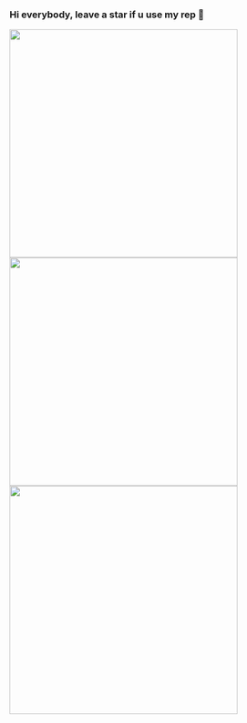### Hi everybody, leave a star if u use my rep 👋


<center>
      <div>
           <td><img width="400px" align="left" src="https://github-readme-stats.vercel.app/api?username=amunra2&theme=jolly&show_icons=true&hide_border=true&count_private=true&layout=compact" /> </td>
           <td><img width="400px" align="left" src="https://github-readme-stats.vercel.app/api/top-langs/?username=amunra2&theme=jolly&count_private=true&hide=html&layout=compact" /> </td>
           <td><img width="400px" align="left" src="https://github-readme-stats.vercel.app/api/wakatime?username=amunra2&theme=jolly&hide=html" /> </td>
      </div>
</center>


<!--
**amunra2/amunra2** is a ✨ _special_ ✨ repository because its `README.md` (this file) appears on your GitHub profile.

Here are some ideas to get you started:

- 🔭 I’m currently working on ...
- 🌱 I’m currently learning ...
- 👯 I’m looking to collaborate on ...
- 🤔 I’m looking for help with ...
- 💬 Ask me about ...
- 📫 How to reach me: ...
- 😄 Pronouns: ...
- ⚡ Fun fact: ...
-->
